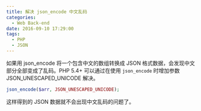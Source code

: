 ```yaml
---
title: 解决 json_encode 中文乱码
categories:
  - Web Back-end
date: 2016-09-10 17:29:00
tags:
  - PHP
  - JSON
---
```


如果用 json_encode 将一个包含中文的数组转换成 JSON 格式数据，会发现中文部分全部变成了乱码。PHP 5.4+ 可以通过在使用 `json_encode` 时增加参数 JSON_UNESCAPED_UNICODE 解决。

<!-- more -->

``` php
json_encode($arr, JSON_UNESCAPED_UNICODE);
```

这样得到的 JSON 数据就不会出现中文乱码的问题了。